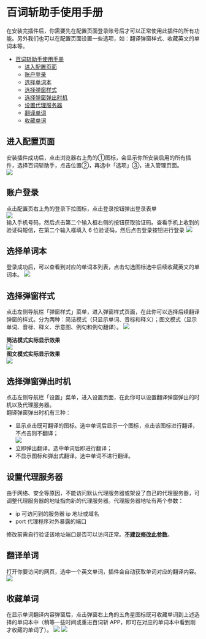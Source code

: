 # 百词斩助手使用手册

在安装完插件后，你需要先在配置页面登录账号后才可以正常使用此插件的所有功能。另外我们也可以在配置页面设置一些选项，如：翻译弹窗样式、收藏英文的单词本等。

- [百词斩助手使用手册](#百词斩助手使用手册)
  - [进入配置页面](#进入配置页面)
  - [账户登录](#账户登录)
  - [选择单词本](#选择单词本)
  - [选择弹窗样式](#选择弹窗样式)
  - [选择弹窗弹出时机](#选择弹窗弹出时机)
  - [设置代理服务器](#设置代理服务器)
  - [翻译单词](#翻译单词)
  - [收藏单词](#收藏单词)

## 进入配置页面
安装插件成功后，点击浏览器右上角的①图标，会显示你所安装启用的所有插件，选择百词斩助手，点击位置②，再选中「选项」③，进入管理页面。  
![](./imgs/options-entrance.png)

## 账户登录
点击配置页右上角的登录下拉图标，点击登录按钮弹出登录表单  
![](./imgs/login1.png)  
输入手机号码，然后点击第二个输入框右侧的按钮获取验证码。查看手机上收到的验证码短信，在第二个输入框填入 6 位验证码，然后点击登录按钮进行登录
![](./imgs/login2.png)

## 选择单词本
登录成功后，可以查看到对应的单词本列表，点击勾选图标选中后续收藏英文的单词本。
![](./imgs/book-table.png)

## 选择弹窗样式
点击左侧导航栏「弹窗样式」菜单，进入弹窗样式页面，在此你可以选择后续翻译弹窗的样式。分为两种：简洁模式（只显示单词、音标和释义）；图文模式（显示单词、音标、释义、示意图、例句和例句翻译）。
![](./imgs/popover-style.png)

**简洁模式实际显示效果**  
![](./imgs/popover-simple-style.png)  
**图文模式实际显示效果**  
![](./imgs/popover-graphic-style.png)  


## 选择弹窗弹出时机  
点击左侧导航栏「设置」菜单，进入设置页面，在此你可以设置翻译弹窗弹出的时机以及代理服务器。  
翻译弹窗弹出时机有三种：
- 显示点击既可翻译的图标。选中单词后显示一个图标，点击该图标进行翻译，不点击则不翻译；  
![](./imgs/icon-tips.png)
- 立即弹出翻译。选中单词后即进行翻译；
- 不显示图标和弹出式翻译。选中单词不进行翻译。  

## 设置代理服务器
由于网络、安全等原因，不能访问默认代理服务器或架设了自己的代理服务器，可调整代理服务器的地址指向新的代理服务器。代理服务器地址有两个参数：
- ip 可访问到的服务器 ip 地址或域名
- port 代理程序对外暴露的端口

修改前需自行验证该地址端口是否可以访问正常。**<u>不建议修改此参数</u>**。

## 翻译单词
打开你要访问的网页，选中一个英文单词，插件会自动获取单词对应的翻译内容。
![](./imgs/translate.gif)

## 收藏单词
在显示单词翻译内容弹窗后，点击弹窗右上角的五角星图标既可收藏单词到上述选择的单词本中（稍等一些时间或重进百词斩 APP，即可在对应的单词本中看到刚才收藏的单词了）。
![](./imgs/collect-word.gif)
![](./imgs/look-word.gif)